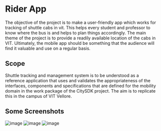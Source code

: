# Rider App

The objective of the project is to make a user-friendly app which works for tracking of
shuttle cabs in vit. This helps every student and professor to know where the bus is and
helps to plan things accordingly. The main theme of the project is to provide a readily
available location of the cabs in VIT. Ultimately, the mobile app should be something
that the audience will find it valuable and use on a regular basis.

## Scope

Shuttle tracking and management system is to be understood as a reference application that
uses and validates the appropriateness of the interfaces, components and specifications that are
defined for the mobility domain in the work package of the CitySDK project. The aim is to replicate
this in the campus of VIT Vellore.

## Some Screenshots

![image](https://user-images.githubusercontent.com/64247720/137324225-081f6662-4a29-4549-b8e3-212a40a41465.png)
![image](https://user-images.githubusercontent.com/64247720/137324541-e98c7985-b594-4d17-960e-1b1fbb3be83c.png)
![image](https://user-images.githubusercontent.com/64247720/137324622-2c71aa7e-375d-456c-ab73-81ff02e9f956.png)

